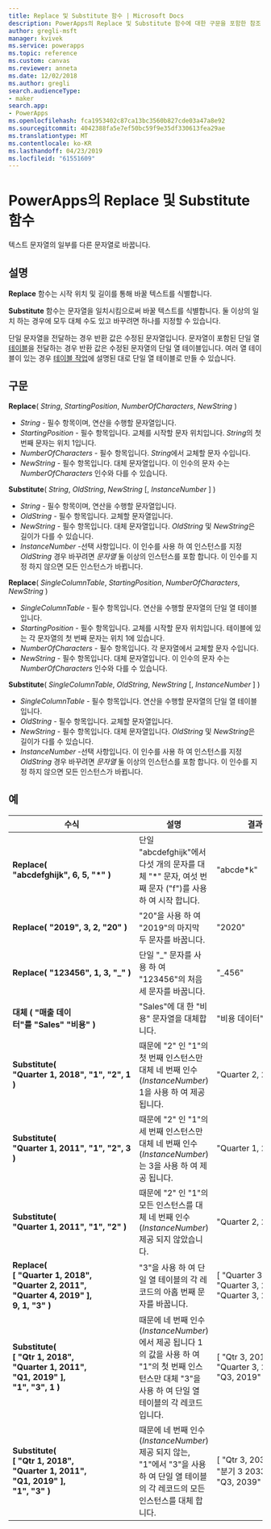 ```yaml
---
title: Replace 및 Substitute 함수 | Microsoft Docs
description: PowerApps의 Replace 및 Substitute 함수에 대한 구문을 포함한 참조 정보
author: gregli-msft
manager: kvivek
ms.service: powerapps
ms.topic: reference
ms.custom: canvas
ms.reviewer: anneta
ms.date: 12/02/2018
ms.author: gregli
search.audienceType:
- maker
search.app:
- PowerApps
ms.openlocfilehash: fca1953402c87ca13bc3560b827cde03a47a8e92
ms.sourcegitcommit: 4042388fa5e7ef50bc59f9e35df330613fea29ae
ms.translationtype: MT
ms.contentlocale: ko-KR
ms.lasthandoff: 04/23/2019
ms.locfileid: "61551609"
---
```

# <a name="replace-and-substitute-functions-in-powerapps"></a>PowerApps의 Replace 및 Substitute 함수
텍스트 문자열의 일부를 다른 문자열로 바꿉니다.

## <a name="description"></a>설명
**Replace** 함수는 시작 위치 및 길이를 통해 바꿀 텍스트를 식별합니다.  

**Substitute** 함수는 문자열을 일치시킴으로써 바꿀 텍스트를 식별합니다. 둘 이상의 일치 하는 경우에 모두 대체 수도 있고 바꾸려면 하나를 지정할 수 있습니다.

단일 문자열을 전달하는 경우 반환 값은 수정된 문자열입니다. 문자열이 포함된 단일 열 [테이블](../working-with-tables.md)을 전달하는 경우 반환 값은 수정된 문자열의 단일 열 테이블입니다. 여러 열 테이블이 있는 경우 [테이블 작업](../working-with-tables.md)에 설명된 대로 단일 열 테이블로 만들 수 있습니다.

## <a name="syntax"></a>구문
**Replace**( *String*, *StartingPosition*, *NumberOfCharacters*, *NewString* )

* *String* - 필수 항목이며, 연산을 수행할 문자열입니다.
* *StartingPosition* - 필수 항목입니다. 교체를 시작할 문자 위치입니다. *String*의 첫 번째 문자는 위치 1입니다.
* *NumberOfCharacters* - 필수 항목입니다. *String*에서 교체할 문자 수입니다.
* *NewString* - 필수 항목입니다. 대체 문자열입니다. 이 인수의 문자 수는 *NumberOfCharacters* 인수와 다를 수 있습니다.

**Substitute**( *String*, *OldString*, *NewString* [, *InstanceNumber* ] )

* *String* - 필수 항목이며, 연산을 수행할 문자열입니다.
* *OldString* - 필수 항목입니다. 교체할 문자열입니다.
* *NewString* - 필수 항목입니다. 대체 문자열입니다. *OldString* 및 *NewString*은 길이가 다를 수 있습니다.
* *InstanceNumber* -선택 사항입니다. 이 인수를 사용 하 여 인스턴스를 지정 *OldString* 경우 바꾸려면 *문자열* 둘 이상의 인스턴스를 포함 합니다. 이 인수를 지정 하지 않으면 모든 인스턴스가 바뀝니다.

**Replace**( *SingleColumnTable*, *StartingPosition*, *NumberOfCharacters*, *NewString* )

* *SingleColumnTable* - 필수 항목입니다. 연산을 수행할 문자열의 단일 열 테이블입니다.
* *StartingPosition* - 필수 항목입니다. 교체를 시작할 문자 위치입니다.  테이블에 있는 각 문자열의 첫 번째 문자는 위치 1에 있습니다.
* *NumberOfCharacters* - 필수 항목입니다. 각 문자열에서 교체할 문자 수입니다.
* *NewString* - 필수 항목입니다.  대체 문자열입니다. 이 인수의 문자 수는 *NumberOfCharacters* 인수와 다를 수 있습니다.

**Substitute**( *SingleColumnTable*, *OldString*, *NewString* [, *InstanceNumber* ] )

* *SingleColumnTable* - 필수 항목입니다. 연산을 수행할 문자열의 단일 열 테이블입니다.
* *OldString* - 필수 항목입니다.  교체할 문자열입니다.
* *NewString* - 필수 항목입니다.  대체 문자열입니다. *OldString* 및 *NewString*은 길이가 다를 수 있습니다.
* *InstanceNumber* -선택 사항입니다. 이 인수를 사용 하 여 인스턴스를 지정 *OldString* 경우 바꾸려면 *문자열* 둘 이상의 인스턴스를 포함 합니다. 이 인수를 지정 하지 않으면 모든 인스턴스가 바뀝니다.

## <a name="examples"></a>예

| 수식 | 설명 | 결과 |
|---------|-------------|--------|
| **Replace( "abcdefghijk",&nbsp;6,&nbsp;5,&nbsp;"*" )** | 단일 "abcdefghijk"에서 다섯 개의 문자를 대체 "*" 문자, 여섯 번째 문자 ("f")를 사용 하 여 시작 합니다. | "abcde*k" |
| **Replace(&nbsp;"2019",&nbsp;3,&nbsp;2,&nbsp;"20"&nbsp;)** | "20"을 사용 하 여 "2019"의 마지막 두 문자를 바꿉니다. | "2020" |
| **Replace(&nbsp;"123456",&nbsp;1,&nbsp;3,&nbsp;"_"&nbsp;)** | 단일 "_" 문자를 사용 하 여 "123456"의 처음 세 문자를 바꿉니다. | "_456" | 
| **대체 (&nbsp;"매출&nbsp;데이터"를&nbsp;"Sales"&nbsp;"비용"&nbsp;)** | "Sales"에 대 한 "비용" 문자열을 대체합니다. | "비용 데이터" | 
| **Substitute( "Quarter&nbsp;1,&nbsp;2018", "1", "2", 1 )** | 때문에 "2" 인 "1"의 첫 번째 인스턴스만 대체 네 번째 인수 (*InstanceNumber*) 1을 사용 하 여 제공 됩니다. |  "Quarter 2, 2018" |
| **Substitute( "Quarter&nbsp;1,&nbsp;2011", "1", "2", 3 )** | 때문에 "2" 인 "1"의 세 번째 인스턴스만 대체 네 번째 인수 (*InstanceNumber*)는 3을 사용 하 여 제공 됩니다. | "Quarter 1, 2012" |
| **Substitute( "Quarter&nbsp;1,&nbsp;2011", "1", "2" )** | 때문에 "2" 인 "1"의 모든 인스턴스를 대체 네 번째 인수 (*InstanceNumber*) 제공 되지 않았습니다. | "Quarter 2, 2022" |
| **Replace(<br>[&nbsp;"Quarter&nbsp;1,&nbsp;2018",<br>"Quarter&nbsp;2,&nbsp;2011",<br>"Quarter&nbsp;4,&nbsp;2019" ],<br>9,  1, "3" )** | "3"을 사용 하 여 단일 열 테이블의 각 레코드의 아홉 번째 문자를 바꿉니다. | [&nbsp;"Quarter&nbsp;3,&nbsp;2018",<br>"Quarter&nbsp;3,&nbsp;2011",<br>"Quarter&nbsp;3,&nbsp;2019"&nbsp;] |
| **Substitute( <br>[&nbsp;"Qtr&nbsp;1,&nbsp;2018",<br>"Quarter&nbsp;1,&nbsp;2011",<br>"Q1,&nbsp;2019"&nbsp;],<br>"1", "3", 1 )** | 때문에 네 번째 인수 (*InstanceNumber*)에서 제공 됩니다 1의 값을 사용 하 여 "1"의 첫 번째 인스턴스만 대체 "3"을 사용 하 여 단일 열 테이블의 각 레코드입니다. | [&nbsp;"Qtr&nbsp;3,&nbsp;2018",<br>"Quarter&nbsp;3,&nbsp;2011",<br>"Q3,&nbsp;2019"&nbsp;] |
| **Substitute( <br>[&nbsp;"Qtr&nbsp;1,&nbsp;2018",<br>"Quarter&nbsp;1,&nbsp;2011",<br>"Q1,&nbsp;2019"&nbsp;],<br>"1", "3" )** | 때문에 네 번째 인수 (*InstanceNumber*) 제공 되지 않는, "1"에서 "3"을 사용 하 여 단일 열 테이블의 각 레코드의 모든 인스턴스를 대체 합니다. | [&nbsp;"Qtr&nbsp;3,&nbsp;2038",<br>"분기&nbsp;3&nbsp;2033",<br>"Q3,&nbsp;2039"&nbsp;] |  
 


